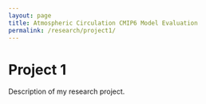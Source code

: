 ```yaml
---
layout: page
title: Atmospheric Circulation CMIP6 Model Evaluation
permalink: /research/project1/
---
```


# Project 1
Description of my research project.

